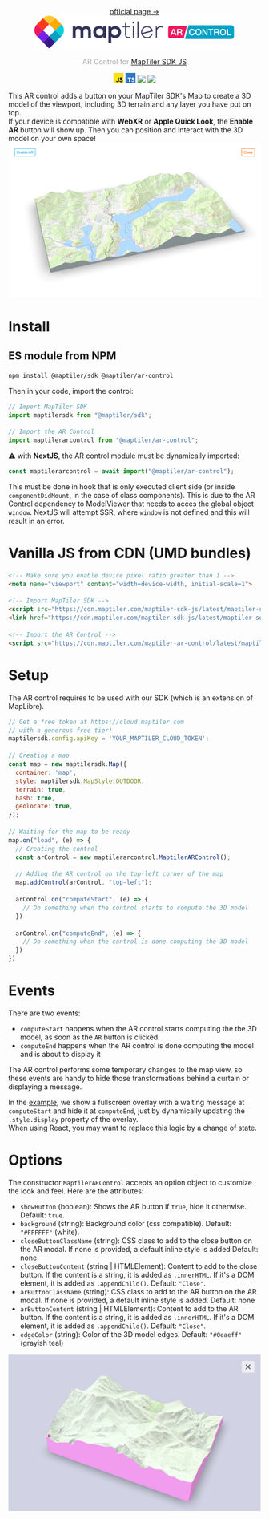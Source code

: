 <p align="center">
  <a href="https://docs.maptiler.com/sdk-js/">official page →</a><br>
  <img src="images/maptiler-ar-control-logo.svg" width="400px">
</p>

<p align="center" style="color: #AAA">
  AR Control for <a href="https://docs.maptiler.com/sdk-js/">MapTiler SDK JS</a>
</p>

<p align="center">
  <img src="images/JS-logo.svg" width="20px">
  <img src="images/TS-logo.svg" width="20px">
  <img src="https://img.shields.io/npm/v/@maptiler/ar-control"></img>
  <img src="https://img.shields.io/twitter/follow/maptiler?style=social"></img>
</p>

This AR control adds a button on your MapTiler SDK's Map to create a 3D model of the viewport, including 3D terrain and any layer you have put on top.  
If your device is compatible with **WebXR** or **Apple Quick Look**, the **Enable AR** button will show up. Then you can position and interact with the 3D model on your own space!
![screenshot of the project's 3D view](images/screenshot.jpg)

# Install
## ES module from NPM
```bash
npm install @maptiler/sdk @maptiler/ar-control
```

Then in your code, import the control:
```js
// Import MapTiler SDK
import maptilersdk from "@maptiler/sdk";

// Import the AR Control
import maptilerarcontrol from "@maptiler/ar-control";
```

⚠️ with **NextJS**, the AR control module must be dynamically imported:
```js
const maptilerarcontrol = await import("@maptiler/ar-control");
```
This must be done in  hook that is only executed client side (or inside `componentDidMount`, in the case of class components). This is due to the AR Control dependency to ModelViewer that needs to acces the global object `window`. NextJS will attempt SSR, where `window` is not defined and this will result in an error.

# Vanilla JS from CDN (UMD bundles)
```html
<!-- Make sure you enable device pixel ratio greater than 1 -->
<meta name="viewport" content="width=device-width, initial-scale=1">

<!-- Import MapTiler SDK -->
<script src="https://cdn.maptiler.com/maptiler-sdk-js/latest/maptiler-sdk.umd.min.js"></script>
<link href="https://cdn.maptiler.com/maptiler-sdk-js/latest/maptiler-sdk.css" rel="stylesheet" />

<!-- Import the AR Control -->
<script src="https://cdn.maptiler.com/maptiler-ar-control/latest/maptilerarcontrol.min.js"></script>
```

# Setup
The AR control requires to be used with our SDK (which is an extension of MapLibre).   

```js
// Get a free token at https://cloud.maptiler.com
// with a generous free tier!
maptilersdk.config.apiKey = 'YOUR_MAPTILER_CLOUD_TOKEN';

// Creating a map
const map = new maptilersdk.Map({
  container: 'map',
  style: maptilersdk.MapStyle.OUTDOOR,
  terrain: true,
  hash: true,
  geolocate: true,
});

// Waiting for the map to be ready
map.on("load", (e) => {
  // Creating the control
  const arControl = new maptilerarcontrol.MaptilerARControl();
  
  // Adding the AR control on the top-left corner of the map
  map.addControl(arControl, "top-left");

  arControl.on("computeStart", (e) => {
    // Do something when the control starts to compute the 3D model 
  })

  arControl.on("computeEnd", (e) => {
    // Do something when the control is done computing the 3D model 
  })
})
```

# Events
There are two events:
- `computeStart` happens when the AR control starts computing the the 3D model, as soon as the `AR` button is clicked.
- `computeEnd` happens when the AR control is done computing the model and is about to display it

The AR control performs some temporary changes to the map view, so these events are handy to hide those transformations behind a curtain or displaying a message.

In the [example](./examples/index.html), we show a fullscreen overlay with a waiting message at `computeStart` and hide it at `computeEnd`, just by dynamically updating the `.style.display` property of the overlay.  
When using React, you may want to replace this logic by a change of state.

# Options
The constructor `MaptilerARControl` accepts an option object to customize the look and feel. Here are the attributes:
- `showButton` (boolean): Shows the AR button if `true`, hide it otherwise. Default: `true`.
- `background` (string): Background color (css compatible). Default: `"#FFFFFF"` (white).
- `closeButtonClassName` (string): CSS class to add to the close button on the AR modal. If none is provided, a default inline style is added Default: none.
- `closeButtonContent` (string | HTMLElement): Content to add to the close button. If the content is a string, it is added as `.innerHTML`. If it's a DOM element, it is added as `.appendChild()`. Default: `"Close"`.
- `arButtonClassName` (string): CSS class to add to the AR button on the AR modal. If none is provided, a default inline style is added. Default: none
- `arButtonContent` (string | HTMLElement): Content to add to the AR button. If the content is a string, it is added as `.innerHTML`. If it's a DOM element, it is added as `.appendChild()`. Default: `"Close"`.
- `edgeColor` (string): Color of the 3D model edges. Default: `"#0eaeff"` (grayish teal)

![](images/screenshot2.png)